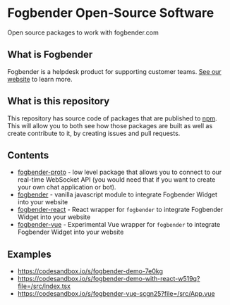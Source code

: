 # Fogbender Open-Source Software
Open source packages to work with fogbender.com


## What is Fogbender

Fogbender is a helpdesk product for supporting customer teams. [See our website](https://fogbender.com/) to learn more.


## What is this repository

This repository has source code of packages that are published to [npm](https://www.npmjs.com/).
This will allow you to both see how those packages are built as well as create contribute to it,
by creating issues and pull requests.

## Contents

- [fogbender-proto](https://www.npmjs.com/package/fogbender-proto) - low level package that allows you to connect to our
real-time WebSocket API (you would need that if you want to create your own chat application or bot).
- [fogbender](https://www.npmjs.com/package/fogbender) - vanilla javascript module to integrate Fogbender Widget into your
website
- [fogbender-react](https://www.npmjs.com/package/fogbender-react) - React wrapper for `fogbender` to integrate Fogbender
Widget into your website
- [fogbender-vue](https://www.npmjs.com/package/fogbender-react) - Experimental Vue wrapper for `fogbender` to integrate
Fogbender Widget into your website

## Examples

- https://codesandbox.io/s/fogbender-demo-7e0kg
- https://codesandbox.io/s/fogbender-demo-with-react-w519q?file=/src/index.tsx
- https://codesandbox.io/s/fogbender-vue-scgn25?file=/src/App.vue

